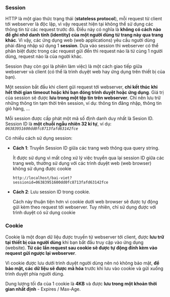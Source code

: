 

### Session 

HTTP là một giao thức  trạng thái (**stateless protocol**), mỗi request từ client tới webserver là độc lập, vì vậy 
request hiện tại không thể sử dụng các thông tin từ các request trước đó. Điều này có nghĩa là **không có cách nào để
 ghi nhớ danh tính (identity) của một người dùng từ trang này qua trang khác**. Vì vậy, các ứng dụng web 
 (web applications) yêu cầu người dùng phải đăng nhập sử dụng 1 **session**. Dựa vào session thì webserver có thể
  phân biệt được trong các request gửi đến thì request nào là từ cùng 1 người dùng, request nào là của người khác.

Session (hay còn gọi là phiên làm việc) là một cách giao tiếp giữa webserver và client (có thể là trình duyệt web hay ứng dụng trên thiết bị của bạn).

Một session bắt đầu khi client gửi request tới webserver, **chỉ kết thúc khi hết thời gian timeout hoặc khi bạn đóng trình duyệt hoặc ứng dụng**. Giá trị của session sẽ được **lưu trong một tệp tin trên webserver**.
Chỉ nên lưu trữ những thông tin tạm thời trên session, ví dụ: thông tin đăng nhập, thông tin giỏ hàng, ...

Mỗi session được cấp phát một mã số định danh duy nhất là Sesion ID. Session ID là **một chuỗi ngẫu nhiên 32 kí tự**,
 ví dụ: _`06383951600dd0fc8713fafd63142fce`_

Có nhiều cách sử dụng session:

- **Cách 1**: Truyền Session ID giữa các trang web thông qua query string. 

    Ít được sử dụng vì mất công xử lý
 việc truyền qua lại session ID giữa các trang web, thường sử dụng với các trình duyệt web (web browser) không sử dụng được cookie

    ```
    http://localhost/bai-viet?sessionid=06383951600dd0fc8713fafd63142fce
    ```

- **Cách 2**: Lưu session ID trong cookie. 

    Cách này thuận tiện hơn vì cookie dưới web browser sẽ được tự động gửi kèm theo request tới webserver. Tuy nhiên,
     chỉ sử dụng được với trình duyệt có sử dụng cookie

### Cookie

Cookie là một đoạn dữ liệu được truyền từ webserver tới client, được **lưu trữ tại thiết bị của người dùng** khi bạn bắt đầu truy cập vào ứng dụng (website). **Từ các lần request sau cookie sẽ được tự động đính kèm vào request gửi ngược lại webserver**.

Vì cookie được lưu dưới trình duyệt người dùng nên nó không bảo mật, **để bảo mật, các dữ liệu sẽ được mã hóa** trước
 khi lưu vào cookie và gửi xuống trình duyệt phía người dùng.

Dung lượng tối đa của 1 cookie là **4KB** và được **lưu trong một khoản thời gian nhất định** - Expires / Max-Age.




